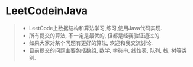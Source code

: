 # LeetCodeinJava
>- LeetCode上数据结构和算法学习,练习,使用Java代码实现.
>- 所有提交的算法, 不一定是最优的, 但都是经我验证通过的.
>- 如果大家对某个问题有更好的算法, 欢迎和我交流讨论.
>- 目前提交的问题主要包括数组, 数学, 字符串, 线性表, 队列, 栈, 树等类别.
